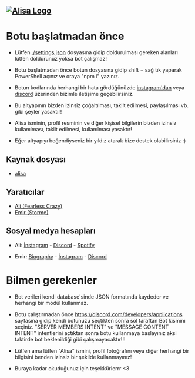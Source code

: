 ## [![Alisa Logo](https://i.hizliresim.com/aug2sp9.png)](https://www.npmjs.com/package/dcjs-util/)

# Botu başlatmadan önce

- Lütfen [./settings.json](https://github.com/pordarman/alisa/blob/main/settings.json) dosyasına gidip doldurulması gereken alanları lütfen doldurunuz yoksa bot çalışmaz!

- Botu başlatmadan önce botun dosyasına gidip shift + sağ tık yaparak PowerShell açınız ve oraya "npm i" yazınız.

- Botun kodlarında herhangi bir hata gördüğünüzde [instagram'dan](https://www.instagram.com/ali.celk/) veya [discord](https://discord.gg/MHmM3rmjd2) üzerinden bizimle iletişime geçebilirsiniz.

- Bu altyapının bizden izinsiz çoğaltılması, taklit edilmesi, paylaşılması vb. gibi şeyler yasaktır!

- Alisa isminin, profil resminin ve diğer kişisel bilgilerin bizden izinsiz kullanılması, taklit edilmesi, kullanılması yasaktır! 

- Eğer altyapıyı beğendiyseniz bir yıldız atarak bize destek olabilirsiniz :)

## Kaynak dosyası

- [alisa](https://github.com/pordarman/alisa)


## Yaratıcılar

- [Ali (Fearless Crazy)](https://github.com/pordarman)
- [Emir (Storme)](https://github.com/PhantomStorm0)

## Sosyal medya hesapları

- Ali: [İnstagram](https://www.instagram.com/ali.celk/) - [Discord](https://discord.com/users/488839097537003521) - [Spotify](https://open.spotify.com/user/215jixxk4morzgq5mpzsmwwqa?si=41e0583b36f9449b)

- Emir: [Biography](https://phantomstorm.xyz/) - [İnstagram](https://www.instagram.com/eavsar_emir.js/) - [Discord](https://discord.com/users/817417815396974683)

# Bilmen gerekenler
- Bot verileri kendi database'sinde JSON formatında kaydeder ve herhangi bir modül kullanmaz. 

- Botu çalıştırmadan önce https://discord.com/developers/applications sayfasına gidip kendi botunuzu seçtikten sonra sol taraftan Bot kısmını seçiniz. "SERVER MEMBERS INTENT" ve "MESSAGE CONTENT INTENT" intentlerini açtıktan sonra botu kullanmaya başlayınız aksi taktirde bot beklenildiği gibi çalışmayacaktır!!!

- Lütfen ama lütfen "Alisa" ismini, profil fotoğrafını veya diğer herhangi bir bilgisini benden izinsiz bir şekilde kullanmayınız!

- Buraya kadar okuduğunuz için teşekkürlerrr <3

